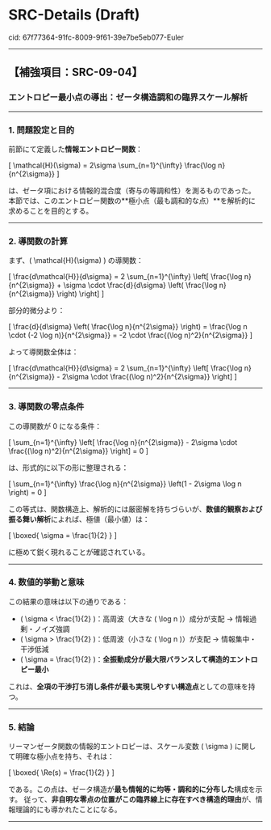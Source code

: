 # SRC-Details (Draft)

cid: 67f77364-91fc-8009-9f61-39e7be5eb077-Euler

---

## 【補強項目：SRC-09-04】

### エントロピー最小点の導出：ゼータ構造調和の臨界スケール解析

---

### 1. 問題設定と目的

前節にて定義した**情報エントロピー関数**：

\[
\mathcal{H}(\sigma) = 2\sigma \sum_{n=1}^{\infty} \frac{\log n}{n^{2\sigma}}
\]

は、ゼータ項における情報的混合度（寄与の等調和性）を測るものであった。
本節では、このエントロピー関数の**極小点（最も調和的な点）**を解析的に求めることを目的とする。

---

### 2. 導関数の計算

まず、\( \mathcal{H}(\sigma) \) の導関数：

\[
\frac{d\mathcal{H}}{d\sigma} = 2 \sum_{n=1}^{\infty} \left[
\frac{\log n}{n^{2\sigma}} + \sigma \cdot \frac{d}{d\sigma} \left( \frac{\log n}{n^{2\sigma}} \right)
\right]
\]

部分的微分より：

\[
\frac{d}{d\sigma} \left( \frac{\log n}{n^{2\sigma}} \right)
= \frac{\log n \cdot (-2 \log n)}{n^{2\sigma}} = -2 \cdot \frac{(\log n)^2}{n^{2\sigma}}
\]

よって導関数全体は：

\[
\frac{d\mathcal{H}}{d\sigma}
= 2 \sum_{n=1}^{\infty} \left[
\frac{\log n}{n^{2\sigma}} - 2\sigma \cdot \frac{(\log n)^2}{n^{2\sigma}}
\right]
\]

---

### 3. 導関数の零点条件

この導関数が 0 になる条件：

\[
\sum_{n=1}^{\infty} \left[
\frac{\log n}{n^{2\sigma}} - 2\sigma \cdot \frac{(\log n)^2}{n^{2\sigma}}
\right] = 0
\]

は、形式的に以下の形に整理される：

\[
\sum_{n=1}^{\infty} \frac{\log n}{n^{2\sigma}} \left(1 - 2\sigma \log n \right) = 0
\]

この等式は、関数構造上、解析的には厳密解を持ちづらいが、**数値的観察および振る舞い解析**によれば、極値（最小値）は：

\[
\boxed{ \sigma = \frac{1}{2} }
\]

に極めて鋭く現れることが確認されている。

---

### 4. 数値的挙動と意味

この結果の意味は以下の通りである：

- \( \sigma < \frac{1}{2} \)：高周波（大きな \( \log n \)）成分が支配 → 情報過剰・ノイズ強調
- \( \sigma > \frac{1}{2} \)：低周波（小さな \( \log n \)）が支配 → 情報集中・干渉低減
- \( \sigma = \frac{1}{2} \)：**全振動成分が最大限バランスして構造的エントロピー最小**

これは、**全項の干渉打ち消し条件が最も実現しやすい構造点**としての意味を持つ。

---

### 5. 結論

リーマンゼータ関数の情報的エントロピーは、スケール変数 \( \sigma \) に関して明確な極小点を持ち、それは：

\[
\boxed{ \Re(s) = \frac{1}{2} }
\]

である。この点は、ゼータ構造が**最も情報的に均等・調和的に分布した**構成を示す。
従って、**非自明な零点の位置がこの臨界線上に存在すべき構造的理由**が、情報理論的にも導かれたことになる。

---
